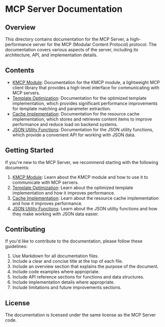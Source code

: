 # MCP Server Documentation

## Overview

This directory contains documentation for the MCP Server, a high-performance server for the MCP (Modular Content Protocol) protocol. The documentation covers various aspects of the server, including its architecture, API, and implementation details.

## Contents

- [KMCP Module](kmcp.md): Documentation for the KMCP module, a lightweight MCP client library that provides a high-level interface for communicating with MCP servers.
- [Template Optimization](template_optimization.md): Documentation for the optimized template implementation, which provides significant performance improvements for template matching and parameter extraction.
- [Cache Implementation](cache_implementation.md): Documentation for the resource cache implementation, which stores and retrieves content items to improve performance and reduce load on backend systems.
- [JSON Utility Functions](json_utils.md): Documentation for the JSON utility functions, which provide a convenient API for working with JSON data.

## Getting Started

If you're new to the MCP Server, we recommend starting with the following documents:

1. [KMCP Module](kmcp.md): Learn about the KMCP module and how to use it to communicate with MCP servers.
2. [Template Optimization](template_optimization.md): Learn about the optimized template implementation and how it improves performance.
3. [Cache Implementation](cache_implementation.md): Learn about the resource cache implementation and how it improves performance.
4. [JSON Utility Functions](json_utils.md): Learn about the JSON utility functions and how they make working with JSON data easier.

## Contributing

If you'd like to contribute to the documentation, please follow these guidelines:

1. Use Markdown for all documentation files.
2. Include a clear and concise title at the top of each file.
3. Include an overview section that explains the purpose of the document.
4. Include code examples where appropriate.
5. Include API reference sections for functions and data structures.
6. Include implementation details where appropriate.
7. Include limitations and future improvements sections.

## License

The documentation is licensed under the same license as the MCP Server code.
